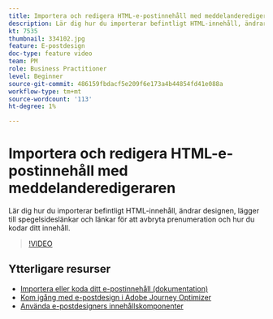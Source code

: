 ```yaml
---
title: Importera och redigera HTML-e-postinnehåll med meddelanderedigeraren
description: Lär dig hur du importerar befintligt HTML-innehåll, ändrar designen, lägger till spegelsideslänkar och länkar för att avbryta prenumeration och hur du kodar ditt innehåll.
kt: 7535
thumbnail: 334102.jpg
feature: E-postdesign
doc-type: feature video
team: PM
role: Business Practitioner
level: Beginner
source-git-commit: 486159fbdacf5e209f6e173a4b44854fd41e088a
workflow-type: tm+mt
source-wordcount: '113'
ht-degree: 1%

---
```



# Importera och redigera HTML-e-postinnehåll med meddelanderedigeraren

Lär dig hur du importerar befintligt HTML-innehåll, ändrar designen, lägger till spegelsideslänkar och länkar för att avbryta prenumeration och hur du kodar ditt innehåll.

>[!VIDEO](https://video.tv.adobe.com/v/334102?quality=12)

## Ytterligare resurser

* [Importera eller koda ditt e-postinnehåll (dokumentation)](https://experienceleague.adobe.com/docs/journey-optimizer/using/create-messages/email-designer/existing-content.html)
* [Kom igång med e-postdesign i Adobe Journey Optimizer](https://experienceleague.adobe.com/docs/journey-optimizer/using/create-messages/email-designer/design-emails.html)
* [Använda e-postdesigners innehållskomponenter](https://experienceleague.adobe.com/docs/journey-optimizer/using/create-messages/email-designer/design-emails.html)
